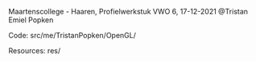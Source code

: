 Maartenscollege - Haaren,
Profielwerkstuk VWO 6, 17-12-2021
@Tristan Emiel Popken


Code: src/me/TristanPopken/OpenGL/

Resources: res/
